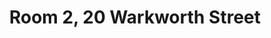 ---
basin: 'No'
cudn: false
floor: Basement
grade: 1
images: []
living_room: 'No'
location: 20 Warkworth Street
name: '2'
network: Wireless Only
title: Room 2, 20 Warkworth Street
---